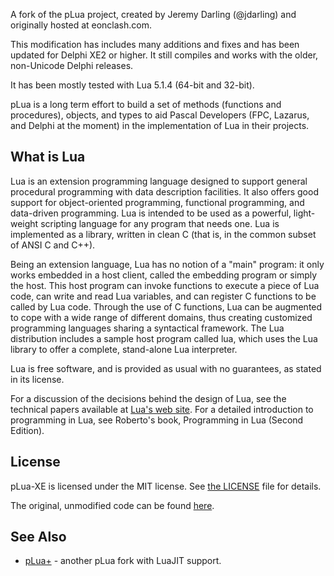A fork of the pLua project, created by Jeremy Darling (@jdarling) and originally hosted at eonclash.com.

This modification has includes many additions and fixes and has been updated for Delphi XE2 or higher. It still compiles and works with the older, non-Unicode Delphi releases.

It has been mostly tested with Lua 5.1.4 (64-bit and 32-bit).

pLua is a long term effort to build a set of methods (functions and procedures), objects, and types to aid Pascal Developers (FPC, Lazarus, and Delphi at the moment) in the implementation of Lua in their projects.

## What is Lua #

Lua is an extension programming language designed to support general procedural programming with data description facilities. It also offers good support for object-oriented programming, functional programming, and data-driven programming. Lua is intended to be used as a powerful, light-weight scripting language for any program that needs one. Lua is implemented as a library, written in clean C (that is, in the common subset of ANSI C and C++). 

Being an extension language, Lua has no notion of a "main" program: it only works embedded in a host client, called the embedding program or simply the host. This host program can invoke functions to execute a piece of Lua code, can write and read Lua variables, and can register C functions to be called by Lua code. Through the use of C functions, Lua can be augmented to cope with a wide range of different domains, thus creating customized programming languages sharing a syntactical framework. The Lua distribution includes a sample host program called lua, which uses the Lua library to offer a complete, stand-alone Lua interpreter. 

Lua is free software, and is provided as usual with no guarantees, as stated in its license.

For a discussion of the decisions behind the design of Lua, see the technical papers available at [Lua's web site](http://www.lua.org). For a detailed introduction to programming in Lua, see Roberto's book, Programming in Lua (Second Edition).

## License #

pLua-XE is licensed under the MIT license. See [the LICENSE](https://github.com/felipedaragon/pLua-XE/blob/master/LICENSE) file for details.

The original, unmodified code can be found [here](https://github.com/MageSlayer/pLua/tree/master).

## See Also #

* [pLua+](https://github.com/MageSlayer/pLua) - another pLua fork with LuaJIT support.